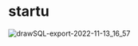 # startu
![drawSQL-export-2022-11-13_16_57](https://user-images.githubusercontent.com/91143577/201520483-ad513394-3f1d-43f5-97f3-2cf12fd93c5f.png)

